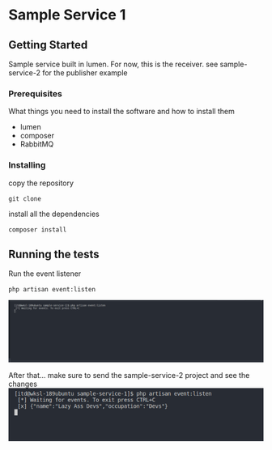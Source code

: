 # Sample Service 1

## Getting Started
Sample service built in lumen. For now, this is the receiver. see sample-service-2 for the publisher example

### Prerequisites

What things you need to install the software and how to install them
* lumen
* composer
* RabbitMQ

### Installing

copy the repository 
```
git clone
```

install all the dependencies
```
composer install
```

## Running the tests

Run the event listener
```
php artisan event:listen
```
![Event Listen](samples/1.png)

After that... make sure to send the sample-service-2 project and see the changes
![Event Listen2](samples/2.png)
